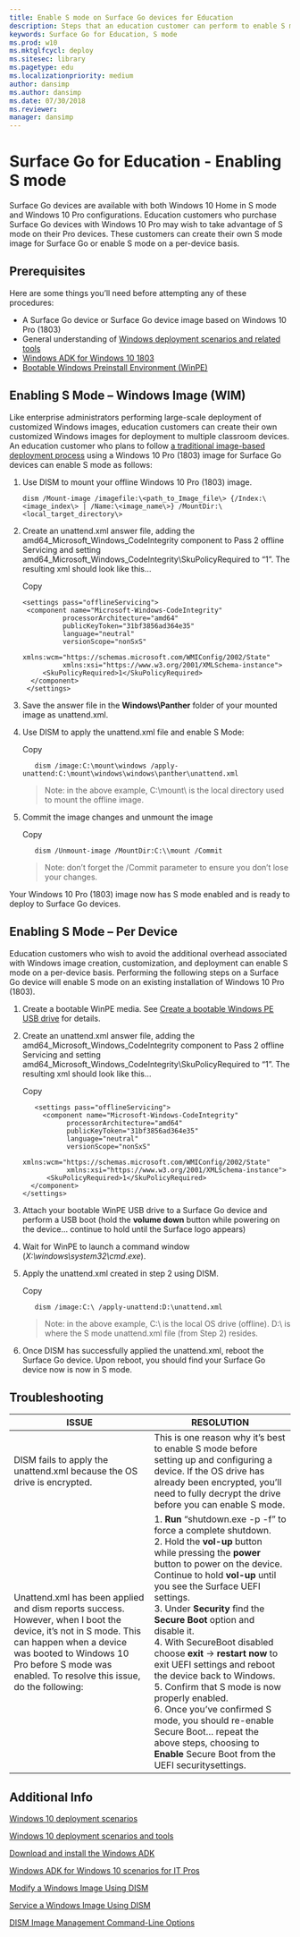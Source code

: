 ```yaml
---
title: Enable S mode on Surface Go devices for Education
description: Steps that an education customer can perform to enable S mode on Surface Go devices
keywords: Surface Go for Education, S mode
ms.prod: w10
ms.mktglfcycl: deploy
ms.sitesec: library
ms.pagetype: edu
ms.localizationpriority: medium
author: dansimp
ms.author: dansimp
ms.date: 07/30/2018
ms.reviewer: 
manager: dansimp
---
```


# Surface Go for Education - Enabling S mode

Surface Go devices are available with both Windows 10 Home in S mode and Windows 10 Pro configurations. Education customers who purchase Surface Go devices with Windows 10 Pro may wish to take advantage of S mode on their Pro devices. These customers can create their own S mode image for Surface Go or enable S mode on a per-device basis.

## Prerequisites

Here are some things you’ll need before attempting any of these procedures:

-   A Surface Go device or Surface Go device image based on Windows 10 Pro
    (1803)
-   General understanding of [Windows deployment scenarios and related
    tools](/windows/deployment/windows-deployment-scenarios-and-tools)
-   [Windows ADK for Windows 10
    1803](/windows/deployment/windows-adk-scenarios-for-it-pros)
-   [Bootable Windows Preinstall Environment
    (WinPE)](/windows-hardware/manufacture/desktop/winpe-create-usb-bootable-drive)

## Enabling S Mode – Windows Image (WIM)

Like enterprise administrators performing large-scale deployment of customized Windows images, education customers can create their own customized Windows images for deployment to multiple classroom devices. An education customer who plans to follow [a traditional image-based deployment
process](/windows/deployment/windows-10-deployment-scenarios#traditional-deployment) using a Windows 10 Pro (1803) image for Surface Go devices can enable S mode as follows:

1. Use DISM to mount your offline Windows 10 Pro (1803) image.

   ```
   dism /Mount-image /imagefile:\<path_to_Image_file\> {/Index:\<image_index\> | /Name:\<image_name\>} /MountDir:\<local_target_directory\>
   ```

2. Create an unattend.xml answer file, adding the
   amd64_Microsoft_Windows_CodeIntegrity component to Pass 2 offline Servicing
   and setting amd64_Microsoft_Windows_CodeIntegrity\\SkuPolicyRequired to “1”.
   The resulting xml should look like this…

   Copy
   ```
   <settings pass="offlineServicing">
    <component name="Microsoft-Windows-CodeIntegrity"
             processorArchitecture="amd64"
             publicKeyToken="31bf3856ad364e35"
             language="neutral"
             versionScope="nonSxS"
             xmlns:wcm="https://schemas.microsoft.com/WMIConfig/2002/State"
             xmlns:xsi="https://www.w3.org/2001/XMLSchema-instance">
        <SkuPolicyRequired>1</SkuPolicyRequired>
     </component>
    </settings>
   ```
3. Save the answer file in the **Windows\Panther** folder of your mounted image as unattend.xml.
4. Use DISM to apply the unattend.xml file and enable S Mode:

   Copy
      ```
         dism /image:C:\mount\windows /apply-unattend:C:\mount\windows\windows\panther\unattend.xml
      ```

   >   Note: in the above example, C:\\mount\\ is the local directory used to mount
   >   the offline image.
5. Commit the image changes and unmount the image

   Copy
      ```
         dism /Unmount-image /MountDir:C:\\mount /Commit
      ```
   >Note: don’t forget the /Commit parameter to ensure you don’t lose your
    changes.

Your Windows 10 Pro (1803) image now has S mode enabled and is ready to deploy to Surface Go devices.

## Enabling S Mode – Per Device

Education customers who wish to avoid the additional overhead associated with Windows image creation, customization, and deployment can enable S mode on a per-device basis. Performing the following steps on a Surface Go device will enable S mode on an existing installation of Windows 10 Pro (1803).

1.  Create a bootable WinPE media. See [Create a bootable Windows PE USB
    drive](/windows-hardware/manufacture/desktop/winpe-create-usb-bootable-drive) for details.

2. Create an unattend.xml answer file, adding the
    amd64_Microsoft_Windows_CodeIntegrity component to Pass 2 offline Servicing
    and setting amd64_Microsoft_Windows_CodeIntegrity\\SkuPolicyRequired to “1”. The resulting xml should look like this…

   Copy
   ```
      <settings pass="offlineServicing">
        <component name="Microsoft-Windows-CodeIntegrity"
              processorArchitecture="amd64"
              publicKeyToken="31bf3856ad364e35"
              language="neutral"
              versionScope="nonSxS"
              xmlns:wcm="https://schemas.microsoft.com/WMIConfig/2002/State"
              xmlns:xsi="https://www.w3.org/2001/XMLSchema-instance">
         <SkuPolicyRequired>1</SkuPolicyRequired>
     </component>
   </settings>
   ```

3. Attach your bootable WinPE USB drive to a Surface Go device and perform a USB boot (hold the **volume down** button while powering on the device… continue to hold until the Surface logo appears)
4. Wait for WinPE to launch a command window     (*X:\\windows\\system32\\cmd.exe*).
5. Apply the unattend.xml created in step 2 using DISM.

   Copy
   ```
      dism /image:C:\ /apply-unattend:D:\unattend.xml
   ```
   >  Note: in the above example, C:\\ is the local OS drive (offline). D:\ is where the S mode unattend.xml file (from Step 2) resides.

6.  Once DISM has successfully applied the unattend.xml, reboot the Surface Go device.
Upon reboot, you should find your Surface Go device now is now in S mode.

## Troubleshooting

|ISSUE | RESOLUTION |
|------------------------ |-----------------------|
|DISM fails to apply the unattend.xml because the OS drive is encrypted. | This is one reason why it’s best to enable S mode before setting up and configuring a device. If the OS drive has already been encrypted, you’ll need to fully decrypt the drive before you can enable S mode. |
|Unattend.xml has been applied and dism reports success. However, when I boot the device, it’s not in S mode. This can happen when a device was booted to Windows 10 Pro before S mode was enabled. To resolve this issue, do the following: | 1.  **Run** “shutdown.exe -p -f” to force a complete shutdown. <br> 2.  Hold the **vol-up** button while pressing the **power** button to power on the device. Continue to hold **vol-up** until you see the Surface UEFI settings. <br> 3.  Under **Security** find the **Secure Boot** option and disable it. <br> 4.  With SecureBoot disabled choose **exit** -\> **restart now** to exit UEFI settings and reboot the device back to Windows. <br> 5.  Confirm that S mode is now properly enabled. <br> 6.  Once you’ve confirmed S mode, you should re-enable Secure Boot… repeat the above steps, choosing to **Enable** Secure Boot from the UEFI securitysettings.

## Additional Info

[Windows 10 deployment scenarios](/windows/deployment/windows-10-deployment-scenarios)

[Windows 10 deployment scenarios and tools](/windows/deployment/windows-deployment-scenarios-and-tools)

[Download and install the Windows ADK](/windows-hardware/get-started/adk-install)

[Windows ADK for Windows 10 scenarios for IT Pros](/windows/deployment/windows-adk-scenarios-for-it-pros)

[Modify a Windows Image Using DISM](/windows-hardware/manufacture/desktop/mount-and-modify-a-windows-image-using-dism)

[Service a Windows Image Using DISM](/windows-hardware/manufacture/desktop/service-a-windows-image-using-dism)

[DISM Image Management Command-Line Options](/windows-hardware/manufacture/desktop/dism-image-management-command-line-options-s14)